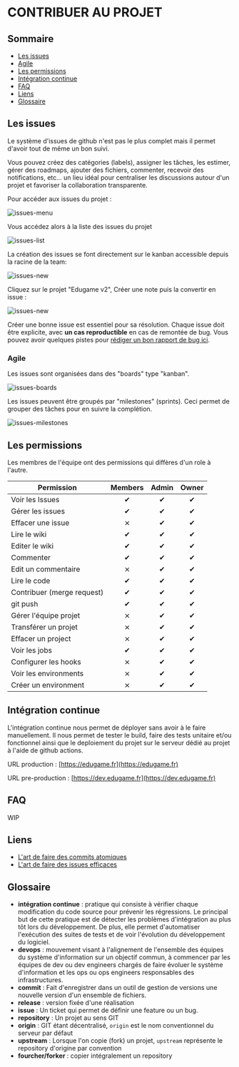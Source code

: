 # CONTRIBUER AU PROJET 

## Sommaire

- [Les issues](#les-issues)
- [Agile](#agile)
- [Les permissions](#les-permissions)
- [Intégration continue](#intégration-continue)
- [FAQ](#FAQ)
- [Liens](#liens)
- [Glossaire](#glossaire)

## Les issues

Le système d'issues de github n'est pas le plus complet mais il permet d'avoir tout de même un bon suivi.

Vous pouvez créez des catégories (labels), assigner les tâches, les estimer, gérer des roadmaps, ajouter des fichiers, commenter, recevoir des notifications, etc... un lieu idéal pour centraliser les discussions autour d'un projet et favoriser la collaboration transparente.

Pour accéder aux issues du projet :

![issues-menu](./.github/img/project-issues.png)

Vous accédez alors à la liste des issues du projet

![issues-list](./.github/img/issues-list.png)

La création des issues se font directement sur le kanban accessible depuis la racine de la team:

![issues-new](./.github/img/project-kanban.png)

Cliquez sur le projet "Edugame v2", Créer une note puis la convertir en issue :

![issues-new](./.github/img/issues-create.png)

Créer une bonne issue est essentiel pour sa résolution. Chaque issue doit être explicite, avec **un cas reproductible** en cas de remontée de bug. Vous pouvez avoir quelques pistes pour [rédiger un bon rapport de bug ici](http://blogtorop.fr/comment-faire-un-bon-rapport-de-bug/).

### Agile

Les issues sont organisées dans des "boards" type "kanban".

![issues-boards](./.github/img/issues-kanban.png)

Les issues peuvent être groupés par "milestones" (sprints). Ceci permet de grouper des tâches pour en suivre la complétion.

![issues-milestones](./.github/img/issues-milestone.png)

## Les permissions

Les membres de l'équipe ont des permissions qui diffères d'un role à l'autre.


Permission                  | Members | Admin  | Owner
----------------------------|:-------:|:------:|:------:
Voir les Issues             |    ✔    |   ✔    |   ✔   |
Gérer les issues            |    ✔    |   ✔    |   ✔   |
Effacer une issue           |    ⨯    |   ✔    |   ✔   |
Lire le wiki                |    ✔    |   ✔    |   ✔   |
Editer le wiki              |    ✔    |   ✔    |   ✔   |
Commenter                   |    ✔    |   ✔    |   ✔   |
Edit un commentaire         |    ⨯    |   ✔    |   ✔   |
Lire le code                |    ✔    |   ✔    |   ✔   |
Contribuer (merge request)  |    ✔    |   ✔    |   ✔   |
git push                    |    ✔    |   ✔    |   ✔   |
Gérer l'équipe projet       |    ⨯    |   ✔    |   ✔   |
Transférer un projet        |    ⨯    |   ✔    |   ✔   |
Effacer un project          |    ⨯    |   ✔    |   ✔   |
Voir les jobs               |    ✔    |   ✔    |   ✔   |
Configurer les hooks        |    ⨯    |   ✔    |   ✔   |
Voir les environments       |    ⨯    |   ✔    |   ✔   |
Créer un environment        |    ⨯    |   ✔    |   ✔   |

## Intégration continue

L'intégration continue nous permet de déployer sans avoir à le faire manuellement.
Il nous permet de tester le build, faire des tests unitaire et/ou fonctionnel ainsi que le deploiement du projet sur le serveur dédié au projet à l'aide de github actions.

URL production : [https://edugame.fr](https://edugame.fr)

URL pre-production : [https://dev.edugame.fr](https://dev.edugame.fr)

## FAQ

WIP

## Liens

 - [L'art de faire des commits atomiques](http://adopteungit.fr/methodologie/2017/04/26/commits-atomiques-la-bonne-approche.html)
 - [L'art de faire des issues efficaces](https://www.lesintegristes.net/2011/10/19/rediger-un-rapport-de-bugs-ca-na-pas-lair-pas-mais-cest-du-boulot/)

## Glossaire
 - **intégration continue** : pratique qui consiste à vérifier chaque modification du code source pour prévenir les régressions.  Le principal but de cette pratique est de détecter les problèmes d'intégration au plus tôt lors du développement. De plus, elle permet d'automatiser l'exécution des suites de tests et de voir l'évolution du développement du logiciel.
 - **devops** : mouvement visant à l'alignement de l'ensemble des équipes du système d'information sur un objectif commun, à commencer par les équipes de dev ou dev engineers chargés de faire évoluer le système d'information et les ops ou ops engineers responsables des infrastructures.
 - **commit** :  Fait d'enregistrer dans un outil de gestion de versions une nouvelle version d'un ensemble de fichiers.
 - **release** : version fixée d'une réalisation
 - **issue** : Un ticket qui permet de définir une feature ou un bug.
 - **repository** : Un projet au sens GIT
 - **origin** : GIT étant décentralisé, `origin` est le nom conventionnel du serveur par défaut
 - **upstream** : Lorsque l'on copie (fork) un projet, `upstream` représente le repository d'origine par convention
 - **fourcher/forker** : copier intégralement un repository
